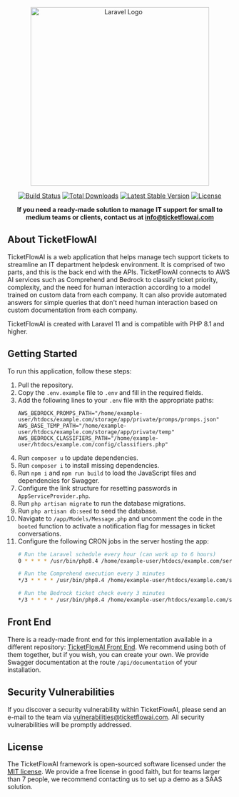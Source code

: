 <p align="center"><a href="https://laravel.com" target="_blank"><img src="https://raw.githubusercontent.com/laravel/art/master/logo-lockup/5%20SVG/2%20CMYK/1%20Full%20Color/laravel-logolockup-cmyk-red.svg" width="400" alt="Laravel Logo"></a></p>

<p align="center">
<a href="https://github.com/laravel/framework/actions"><img src="https://github.com/laravel/framework/workflows/tests/badge.svg" alt="Build Status"></a>
<a href="https://packagist.org/packages/laravel/framework"><img src="https://img.shields.io/packagist/dt/laravel/framework" alt="Total Downloads"></a>
<a href="https://packagist.org/packages/laravel/framework"><img src="https://img.shields.io/packagist/v/laravel/framework" alt="Latest Stable Version"></a>
<a href="https://packagist.org/packages/laravel/framework"><img src="https://img.shields.io/packagist/l/laravel/framework" alt="License"></a>
</p>

<p align="center">
<strong>If you need a ready-made solution to manage IT support for small to medium teams or clients, contact us at <a href="mailto:info@ticketflowai.com">info@ticketflowai.com</a></strong>
</p>

## About TicketFlowAI

TicketFlowAI is a web application that helps manage tech support tickets to streamline an IT department helpdesk environment. It is comprised of two parts, and this is the back end with the APIs. TicketFlowAI connects to AWS AI services such as Comprehend and Bedrock to classify ticket priority, complexity, and the need for human interaction according to a model trained on custom data from each company. It can also provide automated answers for simple queries that don't need human interaction based on custom documentation from each company.

TicketFlowAI is created with Laravel 11 and is compatible with PHP 8.1 and higher.

## Getting Started

To run this application, follow these steps:

1. Pull the repository.
2. Copy the `.env.example` file to `.env` and fill in the required fields.
3. Add the following lines to your `.env` file with the appropriate paths:
    ```env
    AWS_BEDROCK_PROMPS_PATH="/home/example-user/htdocs/example.com/storage/app/private/promps/promps.json"
    AWS_BASE_TEMP_PATH="/home/example-user/htdocs/example.com/storage/app/private/temp"
    AWS_BEDROCK_CLASSIFIERS_PATH="/home/example-user/htdocs/example.com/config/classifiers.php"
    ```
4. Run `composer u` to update dependencies.
5. Run `composer i` to install missing dependencies.
6. Run `npm i` and `npm run build` to load the JavaScript files and dependencies for Swagger.
7. Configure the link structure for resetting passwords in `AppServiceProvider.php`.
8. Run `php artisan migrate` to run the database migrations.
9. Run `php artisan db:seed` to seed the database.
10. Navigate to `/app/Models/Message.php` and uncomment the code in the `booted` function to activate a notification flag for messages in ticket conversations.
11. Configure the following CRON jobs in the server hosting the app:
    ```sh
    # Run the Laravel schedule every hour (can work up to 6 hours)
    0 * * * * /usr/bin/php8.4 /home/example-user/htdocs/example.com/serviciosTicketFlow/artisan schedule:run

    # Run the Comprehend execution every 3 minutes
    */3 * * * * /usr/bin/php8.4 /home/example-user/htdocs/example.com/serviciosTicketFlow/artisan app:excecute-comprehend

    # Run the Bedrock ticket check every 3 minutes
    */3 * * * * /usr/bin/php8.4 /home/example-user/htdocs/example.com/serviciosTicketFlow/artisan app:check-tickets-bedrock
    ```

## Front End

There is a ready-made front end for this implementation available in a different repository: [TicketFlowAI Front End](https://github.com/TicketFlowAI/ticketflow). We recommend using both of them together, but if you wish, you can create your own. We provide Swagger documentation at the route `/api/documentation` of your installation.

## Security Vulnerabilities

If you discover a security vulnerability within TicketFlowAI, please send an e-mail to the team via [vulnerabilities@ticketflowai.com](mailto:vulnerabilities@ticketflowai.com). All security vulnerabilities will be promptly addressed.

## License

The TicketFlowAI framework is open-sourced software licensed under the [MIT license](https://opensource.org/licenses/MIT). We provide a free license in good faith, but for teams larger than 7 people, we recommend contacting us to set up a demo as a SAAS solution.
